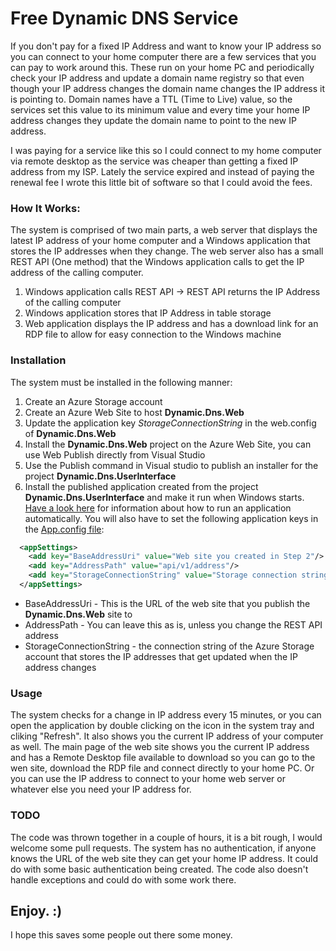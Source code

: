 # Free Dynamic DNS Service

If you don't pay for a fixed IP Address and want to know your IP address so you can connect to your home computer there are a few services that you can pay to work around this. These run on your home PC and periodically check your IP address and update a domain name registry so that even though your IP address changes the domain name changes the IP address it is pointing to. Domain names have a TTL (Time to Live) value, so the services set this value to its minimum value and every time your home IP address changes they update the domain name to point to the new IP address.

I was paying for a service like this so I could connect to my home computer via remote desktop as the service was cheaper than getting a fixed IP address from my ISP. Lately the service expired and instead of paying the renewal fee I wrote this little bit of software so that I could avoid the fees.

### How It Works:

The system is comprised of two main parts, a web server that displays the latest IP address of your home computer and a Windows application that stores the IP addresses when they change. The web server also has a small REST API (One method) that the Windows application calls to get the IP address of the calling computer.

1. Windows application calls REST API -> REST API returns the IP Address of the calling computer
2. Windows application stores that IP Address in table storage
3. Web application displays the IP address and has a download link for an RDP file to allow for easy connection to the Windows machine

### Installation

The system must be installed in the following manner:
1. Create an Azure Storage account
2. Create an Azure Web Site to host **Dynamic.Dns.Web**
3. Update the application key *StorageConnectionString* in the web.config of **Dynamic.Dns.Web**
4. Install the **Dynamic.Dns.Web** project on the Azure Web Site, you can use Web Publish directly from Visual Studio
5. Use the Publish command in Visual studio to publish an installer for the project **Dynamic.Dns.UserInterface**
6. Install the published application created from the project **Dynamic.Dns.UserInterface** and make it run when Windows starts. [Have a look here](https://support.microsoft.com/en-au/help/4026268/windows-10-change-startup-apps) for information about how to run an application automatically. You will also have to set the following application keys in the [App.config file](https://github.com/aranm/DynamicDns/blob/master/src/Dynamic.Dns.UserInterface/App.config):

```xml
  <appSettings>
    <add key="BaseAddressUri" value="Web site you created in Step 2"/>
    <add key="AddressPath" value="api/v1/address"/>
    <add key="StorageConnectionString" value="Storage connection string you created in Step 1" />
  </appSettings>
```
- BaseAddressUri - This is the URL of the web site that you publish the **Dynamic.Dns.Web** site to
- AddressPath - You can leave this as is, unless you change the REST API address
- StorageConnectionString - the connection string of the Azure Storage account that stores the IP addresses that get updated when the IP address changes

### Usage

The system checks for a change in IP address every 15 minutes, or you can open the application by double clicking on the icon in the system tray and cliking "Refresh". It also shows you the current IP address of your computer as well. The main page of the web site shows you the current IP address and has a Remote Desktop file available to download so you can go to the wen site, download the RDP file and connect directly to your home PC. Or you can use the IP address to connect to your home web server or whatever else you need your IP address for.

### TODO

The code was thrown together in a couple of hours, it is a bit rough, I would welcome some pull requests. The system has no authentication, if anyone knows the URL of the web site they can get your home IP address. It could do with some basic authentication being created. The code also doesn't handle exceptions and could do with some work there.

## Enjoy. :)

I hope this saves some people out there some money.
